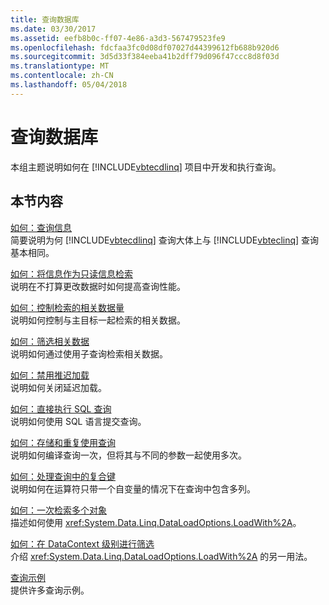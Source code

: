 ```yaml
---
title: 查询数据库
ms.date: 03/30/2017
ms.assetid: eefb8b0c-ff07-4e86-a3d3-567479523fe9
ms.openlocfilehash: fdcfaa3fc0d08df07027d44399612fb688b920d6
ms.sourcegitcommit: 3d5d33f384eeba41b2dff79d096f47ccc8d8f03d
ms.translationtype: MT
ms.contentlocale: zh-CN
ms.lasthandoff: 05/04/2018
---
```

# <a name="querying-the-database"></a>查询数据库
本组主题说明如何在 [!INCLUDE[vbtecdlinq](../../../../../../includes/vbtecdlinq-md.md)] 项目中开发和执行查询。  
  
## <a name="in-this-section"></a>本节内容  
 [如何：查询信息](../../../../../../docs/framework/data/adonet/sql/linq/how-to-query-for-information.md)  
 简要说明为何 [!INCLUDE[vbtecdlinq](../../../../../../includes/vbtecdlinq-md.md)] 查询大体上与 [!INCLUDE[vbteclinq](../../../../../../includes/vbteclinq-md.md)] 查询基本相同。  
  
 [如何：将信息作为只读信息检索](../../../../../../docs/framework/data/adonet/sql/linq/how-to-retrieve-information-as-read-only.md)  
 说明在不打算更改数据时如何提高查询性能。  
  
 [如何：控制检索的相关数据量](../../../../../../docs/framework/data/adonet/sql/linq/how-to-control-how-much-related-data-is-retrieved.md)  
 说明如何控制与主目标一起检索的相关数据。  
  
 [如何：筛选相关数据](../../../../../../docs/framework/data/adonet/sql/linq/how-to-filter-related-data.md)  
 说明如何通过使用子查询检索相关数据。  
  
 [如何：禁用推迟加载](../../../../../../docs/framework/data/adonet/sql/linq/how-to-turn-off-deferred-loading.md)  
 说明如何关闭延迟加载。  
  
 [如何：直接执行 SQL 查询](../../../../../../docs/framework/data/adonet/sql/linq/how-to-directly-execute-sql-queries.md)  
 说明如何使用 SQL 语言提交查询。  
  
 [如何：存储和重复使用查询](../../../../../../docs/framework/data/adonet/sql/linq/how-to-store-and-reuse-queries.md)  
 说明如何编译查询一次，但将其与不同的参数一起使用多次。  
  
 [如何：处理查询中的复合键](../../../../../../docs/framework/data/adonet/sql/linq/how-to-handle-composite-keys-in-queries.md)  
 说明如何在运算符只带一个自变量的情况下在查询中包含多列。  
  
 [如何：一次检索多个对象](../../../../../../docs/framework/data/adonet/sql/linq/how-to-retrieve-many-objects-at-once.md)  
 描述如何使用 <xref:System.Data.Linq.DataLoadOptions.LoadWith%2A>。  
  
 [如何：在 DataContext 级别进行筛选](../../../../../../docs/framework/data/adonet/sql/linq/how-to-filter-at-the-datacontext-level.md)  
 介绍 <xref:System.Data.Linq.DataLoadOptions.LoadWith%2A> 的另一用法。  
  
 [查询示例](../../../../../../docs/framework/data/adonet/sql/linq/query-examples.md)  
 提供许多查询示例。
